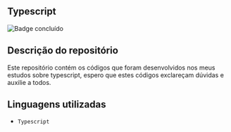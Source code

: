 ## Typescript
![Badge concluído](http://img.shields.io/static/v1?label=STATUS&message=CONCLUÍDO&color=GREEN&style=for-the-badge)

## Descrição do repositório
Este repositório contém os códigos que foram desenvolvidos nos meus estudos sobre typescript, espero que estes códigos exclareçam dúvidas e auxilie a todos.

## Linguagens utilizadas
- `Typescript`
